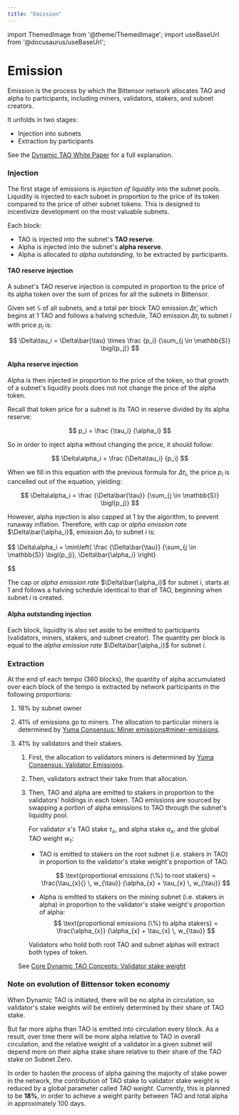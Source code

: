 ```yaml
---
title: "Emission"
---
```


import ThemedImage from '@theme/ThemedImage';
import useBaseUrl from '@docusaurus/useBaseUrl';

# Emission

Emission is the process by which the Bittensor network allocates TAO and alpha to participants, including miners, validators, stakers, and subnet creators.

It unfolds in two stages:

- Injection into subnets
- Extraction by participants

See the [Dynamic TAO White Paper](https://drive.google.com/file/d/1vkuxOFPJyUyoY6dQzfIWwZm2_XL3AEOx/view) for a full explanation.

### Injection

The first stage of emissions is *injection of liquidity* into the subnet pools. Liquidity is injected to each subnet in proportion to the price of its token compared to the price of other subnet tokens. This is designed to incentivize development on the most valuable subnets.

Each block:

- TAO is injected into the subnet's **TAO reserve**.
- Alpha is injected into the subnet's **alpha reserve**.
- Alpha is allocated to *alpha outstanding*, to be extracted by participants.

#### TAO reserve injection

A subnet's TAO reserve injection is computed in proportion to the price of its alpha token over the sum of prices for all the subnets in Bittensor.

Given set $\mathbb{S}$ of all subnets, and a total per block TAO emission $\Delta\bar{\tau}$, which begins at 1 TAO and follows a halving schedule, TAO emission $\Delta\tau_i$ to subnet $i$ with price $p_i$ is:

$$
\Delta\tau_i = \Delta\bar{\tau} \times
\frac
  {p_i}
  {\sum_{j \in \mathbb{S}}
\bigl(p_j)}
$$

#### Alpha reserve injection

Alpha is then injected in proportion to the price of the token, so that growth of a subnet's liquidity pools does not not change the price of the alpha token.

Recall that token price for a subnet is its TAO in reserve divided by its alpha reserve:

$$
p_i  = \frac
                  {\tau_i}
                  {\alpha_i}
$$

So in order to inject alpha without changing the price, it should follow:

$$
\Delta\alpha_i = \frac
                  {\Delta\tau_i}
                  {p_i}
$$

When we fill in this equation with the previous formula for $\Delta\tau_i$, the price $p_i$ is cancelled out of the equation, yielding:

$$
\Delta\alpha_i = 
  \frac
    {\Delta\bar{\tau}}
    {\sum_{j \in \mathbb{S}}
  \bigl(p_j)}
$$


However, alpha injection is also capped at 1 by the algorithm, to prevent runaway inflation. Therefore, with cap or *alpha emission rate* $\Delta\bar{\alpha_i}$, emission $\Delta\alpha_i$ to subnet $i$ is:

$$
\Delta\alpha_i = \min\left\{
  \frac
    {\Delta\bar{\tau}}
    {\sum_{j \in \mathbb{S}}
  \bigl(p_j)},
  \Delta\bar{\alpha_i} \right\}

$$

The cap or *alpha emission rate* $\Delta\bar{\alpha_i}$ for subnet $i$, starts at 1 and follows a halving schedule identical to that of TAO, beginning when subnet $i$ is created.

#### Alpha outstanding injection

Each block, liquidity is also set aside to be emitted to participants (validators, miners, stakers, and subnet creator). The quantity per block is equal to the *alpha emission rate* $\Delta\bar{\alpha_i}$ for subnet $i$.

### Extraction

At the end of each tempo (360 blocks), the quantity of alpha accumulated over each block of the tempo is extracted by network participants in the following proportions:

1. 18% by subnet owner
1. 41% of emissions go to miners. The allocation to particular miners is determined by [Yuma Consensus: Miner emissions#miner-emissions](./yuma-consensus).
1. 41% by validators and their stakers.
    1. First, the allocation to validators miners is determined by [Yuma Consensus: Validator Emissions](./yuma-consensus#validator-emissions).
    1. Then, validators extract their take from that allocation.
    1. Then, TAO and alpha are emitted to stakers in proportion to the validators' holdings in each token. TAO emissions are sourced by swapping a portion of alpha emissions to TAO through the subnet's liquidity pool.

        For validator x's TAO stake $\tau_x$, and alpha stake $\alpha_x$, and the global TAO weight $w_{\tau}$:

        - TAO is emitted to stakers on the root subnet (i.e. stakers in TAO) in proportion to the validator's stake weight's proportion of TAO.

          $$
          \text{proportional emissions (\%) to root stakers} 
          = \frac{\tau_{x}{} \, w_{\tau}}
                 {\alpha_{x} + \tau_{x} \, w_{\tau}}
          $$

        - Alpha is emitted to stakers on the mining subnet (i.e. stakers in alpha) in proportion to the validator's stake weight's proportion of alpha:
          $$
          \text{proportional emissions (\%) to alpha stakers} 
          = \frac{\alpha_{x}}
                 {\alpha_{x} + \tau_{x} \, w_{\tau}}
          $$        

        Validators who hold both root TAO and subnet alphas will extract both types of token.

    See [Core Dynamic TAO Concepts: Validator stake weight](../subnets/understanding-subnets#validator-stake-weight)

### Note on evolution of Bittensor token economy

When Dynamic TAO is initiated, there will be no alpha in circulation, so validator's stake weights will be entirely determined by their share of TAO stake.

But far more alpha than TAO is emitted into circulation every block. As a result, over time there will be more alpha relative to TAO in overall circulation, and the relative weight of a validator in a given subnet will depend more on their alpha stake share relative to their share of the TAO stake on Subnet Zero.

In order to hasten the process of alpha gaining the majority of stake power in the network, the contribution of TAO stake to validator stake weight is reduced by a global parameter called *TAO weight*. Currently, this is planned to be **18%**, in order to achieve a weight parity between TAO and total alpha in approximately 100 days.

<center>
<ThemedImage
alt="Curves"
sources={{
    light: useBaseUrl('/img/docs/dynamic-tao/curves.png'),
    dark: useBaseUrl('/img/docs/dynamic-tao/curves.png'),
  }}
style={{width: 650}}
/>
</center>

<br />